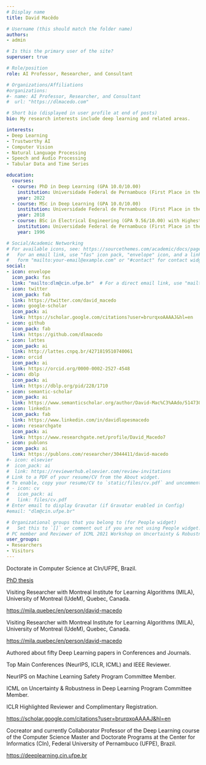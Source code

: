 ```yaml
---
# Display name
title: David Macêdo

# Username (this should match the folder name)
authors:
- admin

# Is this the primary user of the site?
superuser: true

# Role/position
role: AI Professor, Researcher, and Consultant

# Organizations/Affiliations
#organizations:
#- name: AI Professor, Researcher, and Consultant
#  url: "https://dlmacedo.com"

# Short bio (displayed in user profile at end of posts)
bio: My research interests include deep learning and related areas.

interests:
- Deep Learning
- Trustworthy AI
- Computer Vision
- Natural Language Processing
- Speech and Audio Processing
- Tabular Data and Time Series

education:
  courses:
  - course: PhD in Deep Learning (GPA 10.0/10.00)
    institution: Universidade Federal de Pernambuco (First Place in the Admission Process)
    year: 2022
  - course: MSc in Deep Learning (GPA 10.0/10.00)
    institution: Universidade Federal de Pernambuco (First Place in the Admission Process)
    year: 2018
  - course: BSc in Electrical Engineering (GPA 9.56/10.00) with Highest Academic Distinction (Best Overall Student)
    institution: Universidade Federal de Pernambuco (First Place in the Admission Process)
    year: 1996

# Social/Academic Networking
# For available icons, see: https://sourcethemes.com/academic/docs/page-builder/#icons
#   For an email link, use "fas" icon pack, "envelope" icon, and a link in the
#   form "mailto:your-email@example.com" or "#contact" for contact widget.
social:
- icon: envelope
  icon_pack: fas
  link: "mailto:dlm@cin.ufpe.br"  # For a direct email link, use "mailto:dlm@cin.ufpe.br".
- icon: twitter
  icon_pack: fab
  link: https://twitter.com/david_macedo
- icon: google-scholar
  icon_pack: ai
  link: https://scholar.google.com/citations?user=brurqxoAAAAJ&hl=en
- icon: github
  icon_pack: fab
  link: https://github.com/dlmacedo
- icon: lattes
  icon_pack: ai
  link: http://lattes.cnpq.br/4271819510740061
- icon: orcid
  icon_pack: ai
  link: https://orcid.org/0000-0002-2527-4548
- icon: dblp
  icon_pack: ai
  link: https://dblp.org/pid/228/1710
- icon: semantic-scholar
  icon_pack: ai
  link: https://www.semanticscholar.org/author/David-Mac%C3%AAdo/51473026
- icon: linkedin
  icon_pack: fab
  link: https://www.linkedin.com/in/davidlopesmacedo
- icon: researchgate
  icon_pack: ai
  link: https://www.researchgate.net/profile/David_Macedo7
- icon: publons
  icon_pack: ai
  link: https://publons.com/researcher/3044411/david-macedo
#- icon: elsevier
#  icon_pack: ai
#  link: https://reviewerhub.elsevier.com/review-invitations
# Link to a PDF of your resume/CV from the About widget.
# To enable, copy your resume/CV to `static/files/cv.pdf` and uncomment the lines below.
# - icon: cv
#   icon_pack: ai
#   link: files/cv.pdf
# Enter email to display Gravatar (if Gravatar enabled in Config)
#email: "dlm@cin.ufpe.br"

# Organizational groups that you belong to (for People widget)
#   Set this to `[]` or comment out if you are not using People widget.
# PC member and Reviewer of ICML 2021 Workshop on Uncertainty & Robustness in Deep Learning.
user_groups:
- Researchers
- Visitors
---
```


Doctorate in Computer Science at CIn/UFPE, Brazil.

[PhD thesis](https://drive.google.com/file/d/1xUpjadWaeGWzuNzaGnBkQ4ieNKkvmOZf/view?usp=sharing)

Visiting Researcher with Montreal Institute for Learning Algorithms (MILA), University of Montreal (UdeM), Quebec, Canada.

https://mila.quebec/en/person/david-macedo

Visiting Researcher with Montreal Institute for Learning Algorithms (MILA), University of Montreal (UdeM), Quebec, Canada.

https://mila.quebec/en/person/david-macedo


Authored about fifty Deep Learning papers in Conferences and Journals.

Top Main Conferences (NeurIPS, ICLR, ICML) and IEEE Reviewer.

NeurIPS on Machine Learning Safety Program Committee Member.

ICML on Uncertainty & Robustness in Deep Learning Program Committee Member.

ICLR Highlighted Reviewer and Complimentary Registration.

https://scholar.google.com/citations?user=brurqxoAAAAJ&hl=en

Cocreator and currently Collaborator Professor of the Deep Learning course of the Computer Science Master and Doctorate Programs at the Center for Informatics (CIn), Federal University of Pernambuco (UFPE), Brazil.

https://deeplearning.cin.ufpe.br

